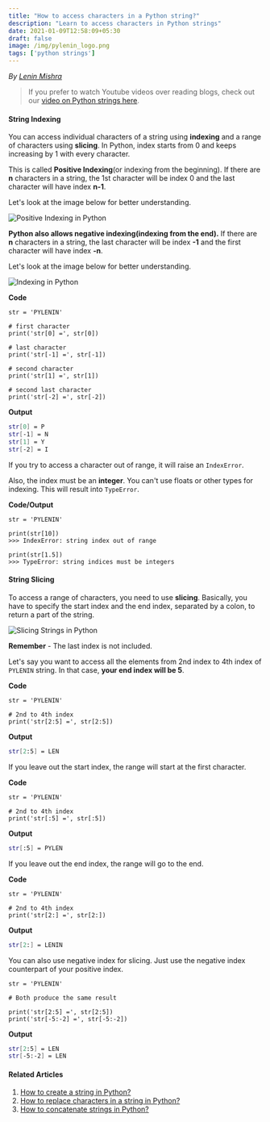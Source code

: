```yaml
---
title: "How to access characters in a Python string?"
description: "Learn to access characters in Python strings"
date: 2021-01-09T12:58:09+05:30
draft: false
image: /img/pylenin_logo.png
tags: ['python strings']
---
```

<div class="sharethis-inline-follow-buttons"></div>

*By [Lenin Mishra](https://www.pylenin.com/authors/#lenin-mishra)*

> If you prefer to watch Youtube videos over reading blogs, check out our [video on Python strings here](https://youtu.be/MXdNMo_f95I). 

#### String Indexing

You can access individual characters of a string using **indexing** and a range of characters using **slicing**. In Python, index starts from 0 and keeps increasing by 1 with every character.

This is called **Positive Indexing**(or indexing from the beginning). If there are __**n**__ characters in a string, the 1st character will be index 0 and the last character will have index __**n-1**__.

Let's look at the image below for better understanding.

![Positive Indexing in Python](/img/python-strings/positive-indexing.png)

**Python also allows negative indexing(indexing from the end).** If there are __**n**__ characters in a string, the last character will be index **-1** and the first character will have index __**-n**__.

Let's look at the image below for better understanding.

![Indexing in Python](/img/python-strings/positive-negative-indexing-strings.png)

**Code**

```python3
str = 'PYLENIN'

# first character
print('str[0] =', str[0])

# last character
print('str[-1] =', str[-1])

# second character
print('str[1] =', str[1])

# second last character
print('str[-2] =', str[-2])

```

**Output**

```bash
str[0] = P
str[-1] = N
str[1] = Y
str[-2] = I
```

If you try to access a character out of range, it will raise an `IndexError`. 

Also, the index must be an **integer**. You can't use floats or other types for indexing. This will result into `TypeError`.

**Code/Output**

```python3
str = 'PYLENIN'

print(str[10])
>>> IndexError: string index out of range

print(str[1.5])
>>> TypeError: string indices must be integers
```

#### String Slicing

To access a range of characters, you need to use **slicing**. Basically, you have to specify the start index and the end index, separated by a colon, to return a part of the string.

![Slicing Strings in Python](/img/python-strings/string-slicing.png)

**Remember** - The last index is not included.

Let's say you want to access all the elements from 2nd index to 4th index of `PYLENIN` string. In that case, **your end index will be 5**.

**Code**

```python3
str = 'PYLENIN'

# 2nd to 4th index
print('str[2:5] =', str[2:5])
```

**Output**

```bash
str[2:5] = LEN
```

If you leave out the start index, the range will start at the first character.

**Code**

```python3
str = 'PYLENIN'

# 2nd to 4th index
print('str[:5] =', str[:5])
```

**Output**

```bash
str[:5] = PYLEN
```

If you leave out the end index, the range will go to the end.

**Code**

```python3
str = 'PYLENIN'

# 2nd to 4th index
print('str[2:] =', str[2:])
```

**Output**

```bash
str[2:] = LENIN
```

You can also use negative index for slicing. Just use the negative index counterpart of your positive index.

```python3
str = 'PYLENIN'

# Both produce the same result

print('str[2:5] =', str[2:5])
print('str[-5:-2] =', str[-5:-2])
```

**Output**

```bash
str[2:5] = LEN
str[-5:-2] = LEN
```

#### Related Articles

1. [How to create a string in Python?](https://www.pylenin.com/blogs/create-string-python/)
2. [How to replace characters in a string in Python?](https://www.pylenin.com/blogs/replace-string-characters-python/)
3. [How to concatenate strings in Python?](https://www.pylenin.com/blogs/concatenate-strings-in-python/)